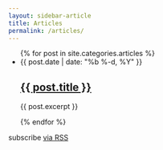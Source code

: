```yaml
---
layout: sidebar-article
title: Articles
permalink: /articles/
---
```


<div class="two-column">


<div class="col-left">
  <article class="post-content">
    <ul class="post-list">
      {% for post in site.categories.articles %}
        <li>
          <span class="post-meta">{{ post.date | date: "%b %-d, %Y" }}</span>
          <h2><a class="post-link" href="{{ post.url | prepend: site.baseurl }}">{{ post.title }}</a></h2>
          <p>{{ post.excerpt }}</p>
        </li>
      {% endfor %}
    </ul>
    <p class="rss-subscribe">subscribe <a href="{{ "/feed.xml" | prepend: site.baseurl }}">via RSS</a></p>
  </article>
</div>



</div>
